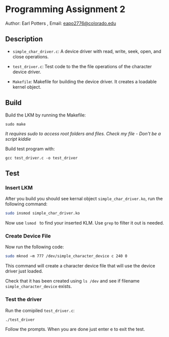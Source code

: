 # Programming Assignment 2
Author: Earl Potters , Email: eapo2776@colorado.edu

## Description
- ``simple_char_driver.c``: A device driver with read, write, seek, open, and close operations.

- ``test_driver.c``: Test code to the the file operations of the character device driver.

- ``Makefile``: Makefile for building the device driver. It creates a loadable kernel object.

## Build
Build the LKM by running the Makefile:
```
sudo make
```
_It requires sudo to access root folders and files. Check my file - Don't be a script kiddie_ 

Build test program with:
```
gcc test_driver.c -o test_driver
```

## Test

### Insert LKM
After you build you should see kernal object ``simple_char_driver.ko``, run the following command:
```bash
sudo insmod simple_char_driver.ko
```
Now use ``lsmod `` to find your inserted KLM. Use ``grep`` to filter it out is needed.

### Create Device File

Now run the following code:
```bash
sudo mknod –m 777 /dev/simple_character_device c 240 0
```
This command will create a character device file that will use the device driver just loaded.

Check that it has been created using ``ls /dev`` and see if filename ``simple_character_device`` exists.

### Test the driver
Run the comipiled ``test_driver.c``:
 ```
 ./test_driver
 ```
 Follow the prompts. When you are done just enter e to exit the test.
